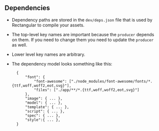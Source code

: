 ## Dependencies
- Dependency paths are stored in the `dev/deps.json` file that is used by Rectangular to compile your assets.
- The top-level key names are important because the `producer` depends on them. If you need to change them you need to update the `producer` as well.
- Lower level key names are arbitrary.
- The dependency model looks something like this:

		{
			"font": {
				"font-awesome": ["./node_modules/font-awesome/fonts/*.{ttf,woff,woff2,eot,svg}"],
				"files": ["./app/**/*.{ttf,woff,woff2,eot,svg}"]
			},
			"image": { ... },
			"model": { ... },
			"template": { ... },
			"script": { ... },
			"spec": { ... },
			"style":{ ... },
		}
